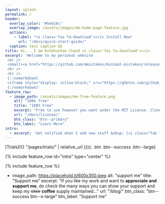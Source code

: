```yaml
---
layout: splash
permalink: /
header:
  overlay_color: "#5e616c"
  overlay_image: /assets/images/mm-home-page-feature.jpg
  actions:
    - label: "<i class='fas fa-download'></i> Install Now"
      url: "/docs/quick-start-guide/"
  caption: test caption kb
title: Hi... I am Kulbhushan Chand <i class='fas fa-download'></i>
excerpt: 'Welcome to my personal website
 <br /> 
 <small><a href="https://github.com/mmistakes/minimal-mistakes/releases/tag/4.12.2">Latest release v4.12.2</a></small>
 <br />
 <br />
 {::nomarkdown}
 <iframe style="display: inline-block;" src="https://ghbtns.com/github-btn.html?user=Kulbhushan-Chand&repo=Kulbhushan-Chand.github.io&type=star&count=true&size=large" frameborder="0" scrolling="0" width="160px" height="30px"></iframe> <iframe style="display: inline-block;" src="https://ghbtns.com/github-btn.html?user=Kulbhushan-Chand&repo=Kulbhushan-Chand.github.io&type=fork&count=true&size=large" frameborder="0" scrolling="0" width="158px" height="30px"></iframe>
 {:/nomarkdown}'
feature_row:
  - image_path: /assets/images/mm-free-feature.png
    alt: "100% free"
    title: "100% Free"
    excerpt: "Free to use however you want under the MIT License. Clone it, fork it, customize it, whatever!"
    url: "/docs/license/"
    btn_class: "btn--primary"
    btn_label: "Learn More"
intro:
  - excerpt: 'Get notified when I add new stuff &nbsp; [<i class="fab fa-twitter"></i> @mmistakes](https://twitter.com/mmistakes){: .btn .btn--twitter} [<i class="fab fa-paypal"></i> Tip Me](https://www.paypal.me/KulbhushanChand){: .btn .btn--primary}'
---
```


[Trials]({{ "/pages/trials/" | relative_url }}){: .btn .btn--success .btn--large}

{% include feature_row id="intro" type="center" %}

{% include feature_row %}


  - image_path: https://placehold.it/600x350.jpeg
    alt: "support me"
    title: "Support me"
    excerpt: "If you like my work and want to **appreciate and support me**, do check the many ways you can show your support and keep my ~~elixir~~ **coffee** supply maintained..."
    url: "/blog/"
    btn_class: "btn--success btn--x-large"
    btn_label: "Support me"